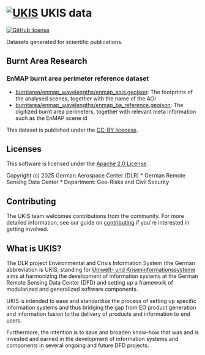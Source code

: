 # [![UKIS](https://raw.githubusercontent.com/dlr-eoc/ukis-pysat/master/docs/ukis-logo.png)](https://www.dlr.de/eoc/en/desktopdefault.aspx/tabid-5413/10560_read-21914/) UKIS data

[![GitHub license](https://img.shields.io/badge/License-Apache%202.0-blue.svg)](LICENSE)

Datasets generated for scientific publications.

## Burnt Area Research

### EnMAP burnt area perimeter reference dataset

- [burntarea/enmap_wavelengths/enmap_aois.geojson](burntarea/enmap_wavelenghts/enmap_aois.geojson): The footprints of the analysed scenes, together with the
name of the AOI
- [burntarea/enmap_wavelengths/enmap_ba_reference.geojson](burntarea/enmap_wavelenghts/enmap_ba_reference.geojson): The digitized burnt area perimeters, together with relevant meta information such as the EnMAP scene id

This dataset is published under the [CC-BY licenese](https://creativecommons.org/licenses/by/4.0/deed.en).


## Licenses
This software is licensed under the [Apache 2.0 License](https://github.com/dlr-eoc/ukis-data-tutorials/blob/main/LICENSE.txt).

Copyright (c) 2025 German Aerospace Center (DLR) * German Remote Sensing Data Center * Department: Geo-Risks and Civil Security

## Contributing
The UKIS team welcomes contributions from the community.
For more detailed information, see our guide on [contributing](https://github.com/dlr-eoc/ukis-data-tutorials/blob/main/CONTRIBUTING.md) if you're interested in getting involved.

## What is UKIS?
The DLR project Environmental and Crisis Information System (the German abbreviation is UKIS, standing for [Umwelt- und Kriseninformationssysteme](https://www.dlr.de/eoc/en/desktopdefault.aspx/tabid-5413/10560_read-21914/) aims at harmonizing the development of information systems at the German Remote Sensing Data Center (DFD) and setting up a framework of modularized and generalized software components.

UKIS is intended to ease and standardize the process of setting up specific information systems and thus bridging the gap from EO product generation and information fusion to the delivery of products and information to end users.

Furthermore, the intention is to save and broaden know-how that was and is invested and earned in the development of information systems and components in several ongoing and future DFD projects.

